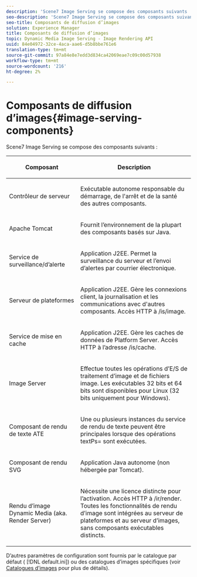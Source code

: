 ```yaml
---
description: 'Scene7 Image Serving se compose des composants suivants : '
seo-description: 'Scene7 Image Serving se compose des composants suivants : '
seo-title: Composants de diffusion d’images
solution: Experience Manager
title: Composants de diffusion d’images
topic: Dynamic Media Image Serving - Image Rendering API
uuid: 84e04972-32ce-4aca-aae6-d5b8bbe761e6
translation-type: tm+mt
source-git-commit: 97a84e8e7edd3d834ca42069eae7c09c00d57938
workflow-type: tm+mt
source-wordcount: '216'
ht-degree: 2%

---
```



# Composants de diffusion d’images{#image-serving-components}

Scene7 Image Serving se compose des composants suivants :

<table id="table_534AF33FE5C4453EACAE0DF35E8E3B63"> 
 <thead> 
  <tr> 
   <th colname="col1" class="entry"> <p>Composant </p> </th> 
   <th colname="col2" class="entry"> <p>Description </p> </th> 
  </tr>
 </thead>
 <tbody> 
  <tr> 
   <td colname="col1"> <p>Contrôleur de serveur </p> </td> 
   <td colname="col2"> <p>Exécutable autonome responsable du démarrage, de l'arrêt et de la santé des autres composants. </p> </td> 
  </tr> 
  <tr> 
   <td colname="col1"> <p>Apache Tomcat </p> </td> 
   <td colname="col2"> <p>Fournit l’environnement de la plupart des composants basés sur Java. </p> </td> 
  </tr> 
  <tr> 
   <td colname="col1"> <p>Service de surveillance/d’alerte </p> </td> 
   <td colname="col2"> <p>Application J2EE. Permet la surveillance du serveur et l’envoi d’alertes par courrier électronique. </p> </td> 
  </tr> 
  <tr> 
   <td colname="col1"> <p>Serveur de plateformes </p> </td> 
   <td colname="col2"> <p>Application J2EE. Gère les connexions client, la journalisation et les communications avec d'autres composants. Accès HTTP à <span class="filepath"> /is/image</span>. </p> </td> 
  </tr> 
  <tr> 
   <td colname="col1"> <p>Service de mise en cache </p> </td> 
   <td colname="col2"> <p>Application J2EE. Gère les caches de données de Platform Server. Accès HTTP à l’adresse /is/cache. </p> </td> 
  </tr> 
  <tr> 
   <td colname="col1"> <p>Image Server </p> </td> 
   <td colname="col2"> <p>Effectue toutes les opérations d’E/S de traitement d’image et de fichiers image. Les exécutables 32 bits et 64 bits sont disponibles pour Linux (32 bits uniquement pour Windows). </p> </td> 
  </tr> 
  <tr> 
   <td colname="col1"> <p>Composant de rendu de texte ATE </p> </td> 
   <td colname="col2"> <p>Une ou plusieurs instances du service de rendu de texte peuvent être principales lorsque des opérations <span class="codeph"> textPs=</span> sont exécutées. </p> </td> 
  </tr> 
  <tr> 
   <td colname="col1"> <p>Composant de rendu SVG </p> </td> 
   <td colname="col2"> <p>Application Java autonome (non hébergée par Tomcat). </p> </td> 
  </tr> 
  <tr> 
   <td colname="col1"> <p>Rendu d’image Dynamic Media (aka. Render Server) </p> </td> 
   <td colname="col2"> <p>Nécessite une licence distincte pour l’activation. Accès HTTP à <span class="filepath"> /ir/render</span>. Toutes les fonctionnalités de rendu d’image sont intégrées au serveur de plateformes et au serveur d’images, sans composants exécutables distincts. </p> </td> 
  </tr> 
 </tbody> 
</table>

D’autres paramètres de configuration sont fournis par le catalogue par défaut ( [!DNL default.ini]) ou des catalogues d’images spécifiques (voir [Catalogues d’images](../../is-api/image-catalog/image-serving-api-ref/c-image-catalog-reference/c-overview/c-overview.md#concept-9ce2b6a133de45f783e95cabc5810ac3) pour plus de détails).
